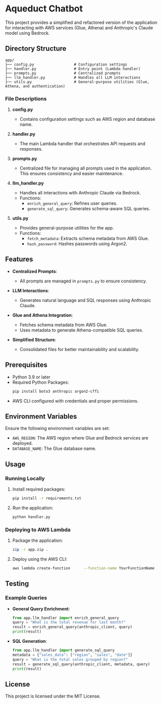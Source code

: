 
# Aqueduct Chatbot

This project provides a simplified and refactored version of the application for interacting with AWS services (Glue, Athena) and Anthropic's Claude model using Bedrock.

## Directory Structure

```
app/
├── config.py                  # Configuration settings
├── handler.py                 # Entry point (Lambda handler)
├── prompts.py                 # Centralized prompts
├── llm_handler.py             # Handles all LLM interactions
├── utils.py                   # General-purpose utilities (Glue, Athena, and authentication)
```

### File Descriptions

1. **config.py**
   - Contains configuration settings such as AWS region and database name.

2. **handler.py**
   - The main Lambda handler that orchestrates API requests and responses.

3. **prompts.py**
   - Centralized file for managing all prompts used in the application. This ensures consistency and easier maintenance.

4. **llm_handler.py**
   - Handles all interactions with Anthropic Claude via Bedrock.
   - Functions:
     - `enrich_general_query`: Refines user queries.
     - `generate_sql_query`: Generates schema-aware SQL queries.

5. **utils.py**
   - Provides general-purpose utilities for the app.
   - Functions:
     - `fetch_metadata`: Extracts schema metadata from AWS Glue.
     - `hash_password`: Hashes passwords using Argon2.

## Features

- **Centralized Prompts**:
  - All prompts are managed in `prompts.py` to ensure consistency.

- **LLM Interactions**:
  - Generates natural language and SQL responses using Anthropic Claude.

- **Glue and Athena Integration**:
  - Fetches schema metadata from AWS Glue.
  - Uses metadata to generate Athena-compatible SQL queries.

- **Simplified Structure**:
  - Consolidated files for better maintainability and scalability.

## Prerequisites

- Python 3.9 or later
- Required Python Packages:
  ```bash
  pip install boto3 anthropic argon2-cffi
  ```
- AWS CLI configured with credentials and proper permissions.

## Environment Variables

Ensure the following environment variables are set:

- `AWS_REGION`: The AWS region where Glue and Bedrock services are deployed.
- `DATABASE_NAME`: The Glue database name.

## Usage

### Running Locally

1. Install required packages:
   ```bash
   pip install -r requirements.txt
   ```

2. Run the application:
   ```bash
   python handler.py
   ```

### Deploying to AWS Lambda

1. Package the application:
   ```bash
   zip -r app.zip .
   ```

2. Deploy using the AWS CLI:
   ```bash
   aws lambda create-function      --function-name YourFunctionName      --runtime python3.9      --role YourIAMRoleARN      --handler handler.lambda_handler      --zip-file fileb://app.zip
   ```

## Testing

### Example Queries

- **General Query Enrichment**:
  ```python
  from app.llm_handler import enrich_general_query
  query = "What is the total revenue for last month?"
  result = enrich_general_query(anthropic_client, query)
  print(result)
  ```

- **SQL Generation**:
  ```python
  from app.llm_handler import generate_sql_query
  metadata = {"sales_data": ["region", "sales", "date"]}
  query = "What is the total sales grouped by region?"
  result = generate_sql_query(anthropic_client, metadata, query)
  print(result)
  ```

## License

This project is licensed under the MIT License.

